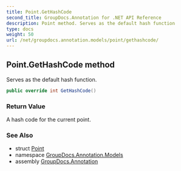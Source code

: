 ```yaml
---
title: Point.GetHashCode
second_title: GroupDocs.Annotation for .NET API Reference
description: Point method. Serves as the default hash function
type: docs
weight: 50
url: /net/groupdocs.annotation.models/point/gethashcode/
---
```

## Point.GetHashCode method

Serves as the default hash function.

```csharp
public override int GetHashCode()
```

### Return Value

A hash code for the current point.

### See Also

* struct [Point](../)
* namespace [GroupDocs.Annotation.Models](../../point/)
* assembly [GroupDocs.Annotation](../../../)


